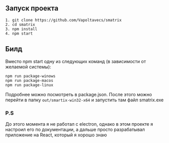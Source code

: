
##  Запуск проекта

    1. git clone https://github.com/Vapoltavecs/smatrix
    2. cd smatrix
    3. npm install
    4. npm start

##  Билд

Вместо npm start одну из следующих команд (в зависимости от желаемой системы):

  

    npm run package-winows
    npm run package-macos
    npm run package-linux
Подробнее можно посмотреть в package.json.
После этого можно перейти в папку `out/smartix-win32-x64` и запустить там файл smatrix.exe

  

###  P.S

До этого момента я не работал с electron, однако в этом проекте я настроил его по документации, а дальше просто разрабатывал приложение на React, который я хорошо знаю
